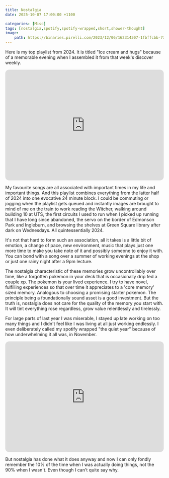 ```yaml
---
title: Nostalgia
date: 2025-10-07 17:00:00 +1100

categories: [Misc]
tags: [nostalgia,spotify,spotify-wrapped,short,shower-thought]
image:
    path: https://binaries.pirelli.com/2023/12/06/162314307-1fbffcbb-73e9-4d7a-85a7-08ac6713f574.jpg
---
```


Here is my top playlist from 2024. It is titled "Ice cream and hugs" because of a memorable evening when I assembled it from that week's discover weekly.

<iframe data-testid="embed-iframe" style="border-radius:12px" src="https://open.spotify.com/embed/playlist/6qYuHrgw8zYZdfCinb77KW?utm_source=generator" width="100%" height="352" frameBorder="0" allowfullscreen="" allow="autoplay; clipboard-write; encrypted-media; fullscreen; picture-in-picture" loading="lazy"></iframe>

My favourite songs are all associated with important times in my life and important things. And this playlist combines everything from the latter half of 2024 into one evocative 24 minute block. I could be commuting or jogging when the playlist gets queued and instantly images are brought to mind of me on the train to work reading the Witcher, walking around building 10 at UTS, the first circuits I used to run when I picked up running that I have long since abandoned, the servo on the border of Edmonson Park and Ingleburn, and browsing the shelves at Green Square library after dark on Wednesdays. All quintessentially 2024.

It's not that hard to form such an association, all it takes is a little bit of emotion, a change of pace, new environment, music that plays just one more time to make you take note of it and possibly someone to enjoy it with. You can bond with a song over a summer of working evenings at the shop or just one rainy night after a 9pm lecture.

The nostalgia characteristic of these memories grow uncontrollably over time, like a forgotten pokemon in your deck that is occasionally drip fed a couple xp. The pokemon is your lived experience. I try to have novel, fulfilling experiences so that over time it appreciates to a 'core memory' sized memory. Analogous to choosing a promising starter pokemon. The principle being a foundationally sound asset is a good investment. But the truth is, nostalgia does not care for the quality of the memory you start with. It will tint everything rose regardless, grow value relentlessly and tirelessly.

For large parts of last year I was miserable, I stayed up late working on too many things and I didn't feel like I was living at all just working endlessly. I even deliberately called my spotify wrapped "the quiet year" because of how underwhelming it all was, in November.

<iframe data-testid="embed-iframe" style="border-radius:12px" src="https://open.spotify.com/embed/playlist/2uwx53teAyvho2m4kSgptE?utm_source=generator" width="100%" height="352" frameBorder="0" allowfullscreen="" allow="autoplay; clipboard-write; encrypted-media; fullscreen; picture-in-picture" loading="lazy"></iframe>

But nostalgia has done what it does anyway and now I can only fondly remember the 10% of the time when I was actually doing things, not the 90% when I wasn't. Even though I can't quite say why.